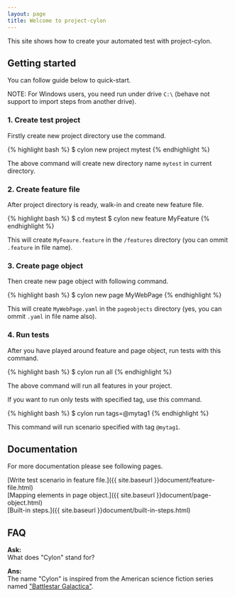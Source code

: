 ```yaml
---
layout: page
title: Welcome to project-cylon
---
```


This site shows how to create your automated test with project-cylon.


## Getting started
You can follow guide below to quick-start.

NOTE: For Windows users, you need run under drive `C:\` (behave not support to import steps from another drive).

### 1. Create test project

Firstly create new project directory use the command.

{% highlight bash %}
$ cylon new project mytest
{% endhighlight %}

The above command will create new directory name `mytest` in current directory.


### 2. Create feature file

After project directory is ready, walk-in and create new feature file.

{% highlight bash %}
$ cd mytest
$ cylon new feature MyFeature
{% endhighlight %}

This will create `MyFeaure.feature` in the `/features` directory (you can ommit `.feature` in file name).


### 3. Create page object

Then create new page object with following command.

{% highlight bash %}
$ cylon new page MyWebPage
{% endhighlight %}

This will create `MyWebPage.yaml` in the `pageobjects` directory (yes, you can ommit `.yaml` in file name also).


### 4. Run tests

After you have played around feature and page object, run tests with this command.

{% highlight bash %}
$ cylon run all
{% endhighlight %}

The above command will run all features in your project.

If you want to run only tests with specified tag, use this command.

{% highlight bash %}
$ cylon run tags=@mytag1
{% endhighlight %}

This command will run scenario specified with tag `@mytag1`.


## Documentation

For more documentation please see following pages.

[Write test scenario in feature file.]({{ site.baseurl }}document/feature-file.html)  
[Mapping elements in page object.]({{ site.baseurl }}document/page-object.html)  
[Built-in steps.]({{ site.baseurl }}document/built-in-steps.html)


## FAQ

__Ask:__  
What does "Cylon" stand for?  

__Ans:__  
The name "Cylon" is inspired from the
American science fiction series named ["Battlestar Galactica"](http://en.wikipedia.org/wiki/Battlestar_Galactica).


<!--<div class="posts">
  {% for post in paginator.posts %}
  <div class="post">
    <h1 class="post-title">
      <a href="{{ post.url }}">
        {{ post.title }}
      </a>
    </h1>

    <span class="post-date">{{ post.date | date_to_string }}</span>

    {{ post.content }}
  </div>
  {% endfor %}
</div>

<div class="pagination">
  {% if paginator.next_page %}
    <a class="pagination-item older" href="{{ site.baseurl }}page{{paginator.next_page}}">Older</a>
  {% else %}
    <span class="pagination-item older">Older</span>
  {% endif %}
  {% if paginator.previous_page %}
    {% if paginator.page == 2 %}
      <a class="pagination-item newer" href="{{ site.baseurl }}">Newer</a>
    {% else %}
      <a class="pagination-item newer" href="{{ site.baseurl }}page{{paginator.previous_page}}">Newer</a>
    {% endif %}
  {% else %}
    <span class="pagination-item newer">Newer</span>
  {% endif %}
</div>-->
